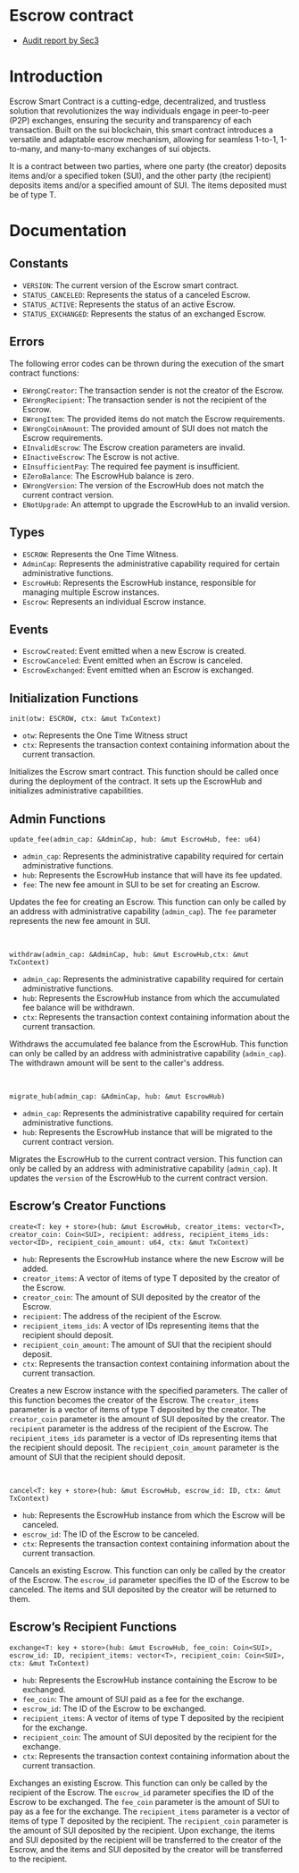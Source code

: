 # Escrow contract

* [Audit report by Sec3](https://github.com/LoyaltyGM/escrow-contract/blob/main/HolaSui_audit_final__swap_20230803.pdf)

# Introduction

Escrow Smart Contract is a cutting-edge, decentralized, and trustless solution that revolutionizes the way individuals engage in peer-to-peer (P2P) exchanges, ensuring the security and transparency of each transaction. Built on the sui blockchain, this smart contract introduces a versatile and adaptable escrow mechanism, allowing for seamless 1-to-1, 1-to-many, and many-to-many exchanges of sui objects.

It is a contract between two parties, where one party (the creator) deposits items and/or a specified token (SUI), and the other party (the recipient) deposits items and/or a specified amount of SUI. The items deposited must be of type T.

# Documentation

## Constants

- `VERSION`: The current version of the Escrow smart contract.
- `STATUS_CANCELED`: Represents the status of a canceled Escrow.
- `STATUS_ACTIVE`: Represents the status of an active Escrow.
- `STATUS_EXCHANGED`: Represents the status of an exchanged Escrow.

## Errors

The following error codes can be thrown during the execution of the smart contract functions:

- `EWrongCreator`: The transaction sender is not the creator of the Escrow.
- `EWrongRecipient`: The transaction sender is not the recipient of the Escrow.
- `EWrongItem`: The provided items do not match the Escrow requirements.
- `EWrongCoinAmount`: The provided amount of SUI does not match the Escrow requirements.
- `EInvalidEscrow`: The Escrow creation parameters are invalid.
- `EInactiveEscrow`: The Escrow is not active.
- `EInsufficientPay`: The required fee payment is insufficient.
- `EZeroBalance`: The EscrowHub balance is zero.
- `EWrongVersion`: The version of the EscrowHub does not match the current contract version.
- `ENotUpgrade`: An attempt to upgrade the EscrowHub to an invalid version.

## Types

- `ESCROW`: Represents the One Time Witness.
- `AdminCap`: Represents the administrative capability required for certain administrative functions.
- `EscrowHub`: Represents the EscrowHub instance, responsible for managing multiple Escrow instances.
- `Escrow`: Represents an individual Escrow instance.

## Events

- `EscrowCreated`: Event emitted when a new Escrow is created.
- `EscrowCanceled`: Event emitted when an Escrow is canceled.
- `EscrowExchanged`: Event emitted when an Escrow is exchanged.

## Initialization Functions

`init(otw: ESCROW, ctx: &mut TxContext)`

- `otw`: Represents the One Time Witness struct
- `ctx`: Represents the transaction context containing information about the current transaction.

Initializes the Escrow smart contract. This function should be called once during the deployment of the contract. It sets up the EscrowHub and initializes administrative capabilities.

## Admin Functions

`update_fee(admin_cap: &AdminCap, hub: &mut EscrowHub, fee: u64)`

- `admin_cap`: Represents the administrative capability required for certain administrative functions.
- `hub`: Represents the EscrowHub instance that will have its fee updated.
- `fee`: The new fee amount in SUI to be set for creating an Escrow.

Updates the fee for creating an Escrow. This function can only be called by an address with administrative capability (`admin_cap`). The `fee` parameter represents the new fee amount in SUI.  

<br>

`withdraw(admin_cap: &AdminCap, hub: &mut EscrowHub,ctx: &mut TxContext)`

- `admin_cap`: Represents the administrative capability required for certain administrative functions.
- `hub`: Represents the EscrowHub instance from which the accumulated fee balance will be withdrawn.
- `ctx`: Represents the transaction context containing information about the current transaction.

Withdraws the accumulated fee balance from the EscrowHub. This function can only be called by an address with administrative capability (`admin_cap`). The withdrawn amount will be sent to the caller's address.

<br>

`migrate_hub(admin_cap: &AdminCap, hub: &mut EscrowHub)`

- `admin_cap`: Represents the administrative capability required for certain administrative functions.
- `hub`: Represents the EscrowHub instance that will be migrated to the current contract version.

Migrates the EscrowHub to the current contract version. This function can only be called by an address with administrative capability (`admin_cap`). It updates the `version` of the EscrowHub to the current contract version.

## Escrow’s Creator Functions

`create<T: key + store>(hub: &mut EscrowHub, creator_items: vector<T>, creator_coin: Coin<SUI>, recipient: address, recipient_items_ids: vector<ID>, recipient_coin_amount: u64, ctx: &mut TxContext)`

- `hub`: Represents the EscrowHub instance where the new Escrow will be added.
- `creator_items`: A vector of items of type T deposited by the creator of the Escrow.
- `creator_coin`: The amount of SUI deposited by the creator of the Escrow.
- `recipient`: The address of the recipient of the Escrow.
- `recipient_items_ids`: A vector of IDs representing items that the recipient should deposit.
- `recipient_coin_amount`: The amount of SUI that the recipient should deposit.
- `ctx`: Represents the transaction context containing information about the current transaction.

Creates a new Escrow instance with the specified parameters. The caller of this function becomes the creator of the Escrow. The `creator_items` parameter is a vector of items of type T deposited by the creator. The `creator_coin` parameter is the amount of SUI deposited by the creator. The `recipient` parameter is the address of the recipient of the Escrow. The `recipient_items_ids` parameter is a vector of IDs representing items that the recipient should deposit. The `recipient_coin_amount` parameter is the amount of SUI that the recipient should deposit.

<br>

`cancel<T: key + store>(hub: &mut EscrowHub, escrow_id: ID, ctx: &mut TxContext)`

- `hub`: Represents the EscrowHub instance from which the Escrow will be canceled.
- `escrow_id`: The ID of the Escrow to be canceled.
- `ctx`: Represents the transaction context containing information about the current transaction.

Cancels an existing Escrow. This function can only be called by the creator of the Escrow. The `escrow_id` parameter specifies the ID of the Escrow to be canceled. The items and SUI deposited by the creator will be returned to them.

## Escrow’s Recipient Functions

`exchange<T: key + store>(hub: &mut EscrowHub, fee_coin: Coin<SUI>, escrow_id: ID, recipient_items: vector<T>, recipient_coin: Coin<SUI>, ctx: &mut TxContext)`

- `hub`: Represents the EscrowHub instance containing the Escrow to be exchanged.
- `fee_coin`: The amount of SUI paid as a fee for the exchange.
- `escrow_id`: The ID of the Escrow to be exchanged.
- `recipient_items`: A vector of items of type T deposited by the recipient for the exchange.
- `recipient_coin`: The amount of SUI deposited by the recipient for the exchange.
- `ctx`: Represents the transaction context containing information about the current transaction.

Exchanges an existing Escrow. This function can only be called by the recipient of the Escrow. The `escrow_id` parameter specifies the ID of the Escrow to be exchanged. The `fee_coin` parameter is the amount of SUI to pay as a fee for the exchange. The `recipient_items` parameter is a vector of items of type T deposited by the recipient. The `recipient_coin` parameter is the amount of SUI deposited by the recipient. Upon exchange, the items and SUI deposited by the recipient will be transferred to the creator of the Escrow, and the items and SUI deposited by the creator will be transferred to the recipient.
